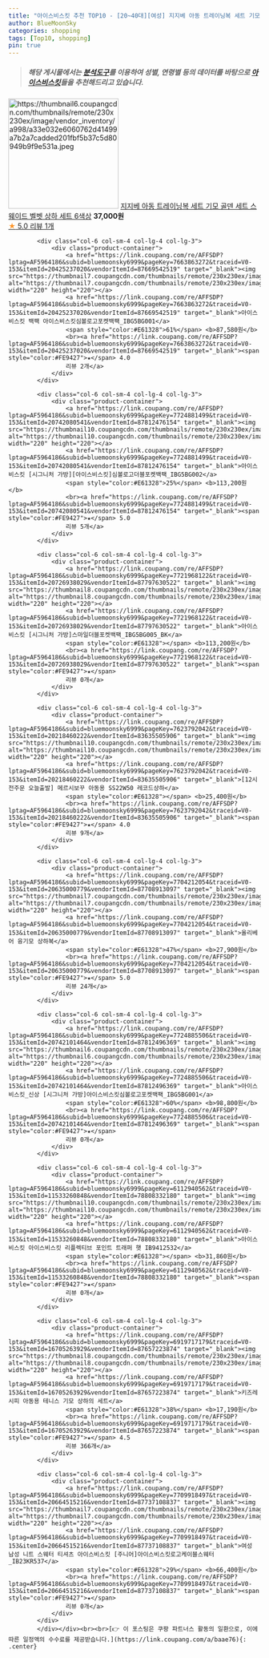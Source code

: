```yaml
---
title: "아이스비스킷 추천 TOP10 - [20~40대][여성] 지지베 아동 트레이닝복 세트 기모 골덴 세트 스웨이드 벨벳 상하 세트 6색상"
author: BlueMoonSky
categories: shopping
tags: [Top10, shopping]
pin: true
---
```


> ##### 해당 게시물에서는 [**분석도구**](https://itemscout.io/)를 이용하여 **성별**, **연령별** 등의 데이터를 바탕으로 [**아이스비스킷**](https://link.coupang.com/a/baae76)들을 추천해드리고 있습니다.
<div class="container"><div class="row">
            <div class="col-6 col-sm-4 col-lg-4 col-lg-3">
                <div class="product-container">
                    <a href="https://link.coupang.com/re/AFFSDP?lptag=AF5964186&subid=bluemoonsky6999&pageKey=7702274710&traceid=V0-153&itemId=20625290504&vendorItemId=87699477580" target="_blank"><img src="https://thumbnail6.coupangcdn.com/thumbnails/remote/230x230ex/image/vendor_inventory/a998/a33e032e6060762d41499a7b2a7cadded201fbf5b37c5d80949b9f9e531a.jpeg" alt="https://thumbnail6.coupangcdn.com/thumbnails/remote/230x230ex/image/vendor_inventory/a998/a33e032e6060762d41499a7b2a7cadded201fbf5b37c5d80949b9f9e531a.jpeg" width="220" height="220"></a>
                    <a href="https://link.coupang.com/re/AFFSDP?lptag=AF5964186&subid=bluemoonsky6999&pageKey=7702274710&traceid=V0-153&itemId=20625290504&vendorItemId=87699477580" target="_blank">지지베 아동 트레이닝복 세트 기모 골덴 세트 스웨이드 벨벳 상하 세트 6색상</a>
                    <span style="color:#E61328"></span> <b>37,000원</b>
                    <br><a href="https://link.coupang.com/re/AFFSDP?lptag=AF5964186&subid=bluemoonsky6999&pageKey=7702274710&traceid=V0-153&itemId=20625290504&vendorItemId=87699477580" target="_blank"><span style="color:#FE9427">★</span> 5.0
                    리뷰 1개</a>
                </div>
            </div>
            
            <div class="col-6 col-sm-4 col-lg-4 col-lg-3">
                <div class="product-container">
                    <a href="https://link.coupang.com/re/AFFSDP?lptag=AF5964186&subid=bluemoonsky6999&pageKey=7663863272&traceid=V0-153&itemId=20425237020&vendorItemId=87669542519" target="_blank"><img src="https://thumbnail7.coupangcdn.com/thumbnails/remote/230x230ex/image/vendor_inventory/003c/60cd14ff28fc3299bdb5616d8561e0f18e8bc0439aa49d090efe51684006.png" alt="https://thumbnail7.coupangcdn.com/thumbnails/remote/230x230ex/image/vendor_inventory/003c/60cd14ff28fc3299bdb5616d8561e0f18e8bc0439aa49d090efe51684006.png" width="220" height="220"></a>
                    <a href="https://link.coupang.com/re/AFFSDP?lptag=AF5964186&subid=bluemoonsky6999&pageKey=7663863272&traceid=V0-153&itemId=20425237020&vendorItemId=87669542519" target="_blank">아이스비스킷 백팩 아이스비스킷심볼로고포켓백팩_IBG5BG001</a>
                    <span style="color:#E61328">61%</span> <b>87,580원</b>
                    <br><a href="https://link.coupang.com/re/AFFSDP?lptag=AF5964186&subid=bluemoonsky6999&pageKey=7663863272&traceid=V0-153&itemId=20425237020&vendorItemId=87669542519" target="_blank"><span style="color:#FE9427">★</span> 4.0
                    리뷰 2개</a>
                </div>
            </div>
            
            <div class="col-6 col-sm-4 col-lg-4 col-lg-3">
                <div class="product-container">
                    <a href="https://link.coupang.com/re/AFFSDP?lptag=AF5964186&subid=bluemoonsky6999&pageKey=7724881499&traceid=V0-153&itemId=20742080541&vendorItemId=87812476154" target="_blank"><img src="https://thumbnail10.coupangcdn.com/thumbnails/remote/230x230ex/image/vendor_inventory/0b03/cfe4dab297e9bd62e206348bacb1113503f84d5aff03db07a700cf2153ae.jpg" alt="https://thumbnail10.coupangcdn.com/thumbnails/remote/230x230ex/image/vendor_inventory/0b03/cfe4dab297e9bd62e206348bacb1113503f84d5aff03db07a700cf2153ae.jpg" width="220" height="220"></a>
                    <a href="https://link.coupang.com/re/AFFSDP?lptag=AF5964186&subid=bluemoonsky6999&pageKey=7724881499&traceid=V0-153&itemId=20742080541&vendorItemId=87812476154" target="_blank">아이스비스킷 [시그니처 가방][아이스비스킷]심볼로고더블포켓백팩_IBG5BG002</a>
                    <span style="color:#E61328">25%</span> <b>113,200원</b>
                    <br><a href="https://link.coupang.com/re/AFFSDP?lptag=AF5964186&subid=bluemoonsky6999&pageKey=7724881499&traceid=V0-153&itemId=20742080541&vendorItemId=87812476154" target="_blank"><span style="color:#FE9427">★</span> 5.0
                    리뷰 5개</a>
                </div>
            </div>
            
            <div class="col-6 col-sm-4 col-lg-4 col-lg-3">
                <div class="product-container">
                    <a href="https://link.coupang.com/re/AFFSDP?lptag=AF5964186&subid=bluemoonsky6999&pageKey=7721968122&traceid=V0-153&itemId=20726938029&vendorItemId=87797630522" target="_blank"><img src="https://thumbnail8.coupangcdn.com/thumbnails/remote/230x230ex/image/vendor_inventory/06ee/198cc8526fa63228a9f5fdf2755126425c603476fd20a2c09780a3f5d662.jpg" alt="https://thumbnail8.coupangcdn.com/thumbnails/remote/230x230ex/image/vendor_inventory/06ee/198cc8526fa63228a9f5fdf2755126425c603476fd20a2c09780a3f5d662.jpg" width="220" height="220"></a>
                    <a href="https://link.coupang.com/re/AFFSDP?lptag=AF5964186&subid=bluemoonsky6999&pageKey=7721968122&traceid=V0-153&itemId=20726938029&vendorItemId=87797630522" target="_blank">아이스비스킷 [시그니처 가방]스마일더블포켓백팩_IBG5BG005_BK</a>
                    <span style="color:#E61328"></span> <b>113,200원</b>
                    <br><a href="https://link.coupang.com/re/AFFSDP?lptag=AF5964186&subid=bluemoonsky6999&pageKey=7721968122&traceid=V0-153&itemId=20726938029&vendorItemId=87797630522" target="_blank"><span style="color:#FE9427">★</span> 
                    리뷰 0개</a>
                </div>
            </div>
            
            <div class="col-6 col-sm-4 col-lg-4 col-lg-3">
                <div class="product-container">
                    <a href="https://link.coupang.com/re/AFFSDP?lptag=AF5964186&subid=bluemoonsky6999&pageKey=7623792042&traceid=V0-153&itemId=20218460222&vendorItemId=83635505906" target="_blank"><img src="https://thumbnail10.coupangcdn.com/thumbnails/remote/230x230ex/image/vendor_inventory/8408/5080d7d219e8bada09984b5e143e2409b8793f9c90e27a8efda2e44c405a.jpg" alt="https://thumbnail10.coupangcdn.com/thumbnails/remote/230x230ex/image/vendor_inventory/8408/5080d7d219e8bada09984b5e143e2409b8793f9c90e27a8efda2e44c405a.jpg" width="220" height="220"></a>
                    <a href="https://link.coupang.com/re/AFFSDP?lptag=AF5964186&subid=bluemoonsky6999&pageKey=7623792042&traceid=V0-153&itemId=20218460222&vendorItemId=83635505906" target="_blank">[12시전주문 오늘출발] 메르시보꾸 아동용 SS22W50 레코드상하</a>
                    <span style="color:#E61328"></span> <b>25,400원</b>
                    <br><a href="https://link.coupang.com/re/AFFSDP?lptag=AF5964186&subid=bluemoonsky6999&pageKey=7623792042&traceid=V0-153&itemId=20218460222&vendorItemId=83635505906" target="_blank"><span style="color:#FE9427">★</span> 4.0
                    리뷰 9개</a>
                </div>
            </div>
            
            <div class="col-6 col-sm-4 col-lg-4 col-lg-3">
                <div class="product-container">
                    <a href="https://link.coupang.com/re/AFFSDP?lptag=AF5964186&subid=bluemoonsky6999&pageKey=7704212054&traceid=V0-153&itemId=20635000779&vendorItemId=87708913097" target="_blank"><img src="https://thumbnail7.coupangcdn.com/thumbnails/remote/230x230ex/image/vendor_inventory/0d9c/62a23882db14d778b463273b51ff7e50c8a74326b1e0f924cf6898ce5881.jpg" alt="https://thumbnail7.coupangcdn.com/thumbnails/remote/230x230ex/image/vendor_inventory/0d9c/62a23882db14d778b463273b51ff7e50c8a74326b1e0f924cf6898ce5881.jpg" width="220" height="220"></a>
                    <a href="https://link.coupang.com/re/AFFSDP?lptag=AF5964186&subid=bluemoonsky6999&pageKey=7704212054&traceid=V0-153&itemId=20635000779&vendorItemId=87708913097" target="_blank">올리베어 융기모 상하복</a>
                    <span style="color:#E61328">47%</span> <b>27,900원</b>
                    <br><a href="https://link.coupang.com/re/AFFSDP?lptag=AF5964186&subid=bluemoonsky6999&pageKey=7704212054&traceid=V0-153&itemId=20635000779&vendorItemId=87708913097" target="_blank"><span style="color:#FE9427">★</span> 5.0
                    리뷰 24개</a>
                </div>
            </div>
            
            <div class="col-6 col-sm-4 col-lg-4 col-lg-3">
                <div class="product-container">
                    <a href="https://link.coupang.com/re/AFFSDP?lptag=AF5964186&subid=bluemoonsky6999&pageKey=7724885506&traceid=V0-153&itemId=20742101464&vendorItemId=87812496369" target="_blank"><img src="https://thumbnail6.coupangcdn.com/thumbnails/remote/230x230ex/image/vendor_inventory/793a/c100d14d7a309b3dac58ed5d5cbebcc60e25f77649df3ec0891927032075.jpg" alt="https://thumbnail6.coupangcdn.com/thumbnails/remote/230x230ex/image/vendor_inventory/793a/c100d14d7a309b3dac58ed5d5cbebcc60e25f77649df3ec0891927032075.jpg" width="220" height="220"></a>
                    <a href="https://link.coupang.com/re/AFFSDP?lptag=AF5964186&subid=bluemoonsky6999&pageKey=7724885506&traceid=V0-153&itemId=20742101464&vendorItemId=87812496369" target="_blank">아이스비스킷_신상 [시그니처 가방]아이스비스킷심볼로고포켓백팩_IBG5BG001</a>
                    <span style="color:#E61328">60%</span> <b>98,800원</b>
                    <br><a href="https://link.coupang.com/re/AFFSDP?lptag=AF5964186&subid=bluemoonsky6999&pageKey=7724885506&traceid=V0-153&itemId=20742101464&vendorItemId=87812496369" target="_blank"><span style="color:#FE9427">★</span> 
                    리뷰 0개</a>
                </div>
            </div>
            
            <div class="col-6 col-sm-4 col-lg-4 col-lg-3">
                <div class="product-container">
                    <a href="https://link.coupang.com/re/AFFSDP?lptag=AF5964186&subid=bluemoonsky6999&pageKey=6112940562&traceid=V0-153&itemId=11533260848&vendorItemId=78808332180" target="_blank"><img src="https://thumbnail10.coupangcdn.com/thumbnails/remote/230x230ex/image/vendor_inventory/39d9/c5c236bd9b3e7d503313169e55f71f81c79fe7d057d527435053e84995d9.jpg" alt="https://thumbnail10.coupangcdn.com/thumbnails/remote/230x230ex/image/vendor_inventory/39d9/c5c236bd9b3e7d503313169e55f71f81c79fe7d057d527435053e84995d9.jpg" width="220" height="220"></a>
                    <a href="https://link.coupang.com/re/AFFSDP?lptag=AF5964186&subid=bluemoonsky6999&pageKey=6112940562&traceid=V0-153&itemId=11533260848&vendorItemId=78808332180" target="_blank">아이스비스킷 아이스비스킷 리플렉티브 포인트 트래퍼 햇 IB9412532</a>
                    <span style="color:#E61328"></span> <b>31,860원</b>
                    <br><a href="https://link.coupang.com/re/AFFSDP?lptag=AF5964186&subid=bluemoonsky6999&pageKey=6112940562&traceid=V0-153&itemId=11533260848&vendorItemId=78808332180" target="_blank"><span style="color:#FE9427">★</span> 
                    리뷰 0개</a>
                </div>
            </div>
            
            <div class="col-6 col-sm-4 col-lg-4 col-lg-3">
                <div class="product-container">
                    <a href="https://link.coupang.com/re/AFFSDP?lptag=AF5964186&subid=bluemoonsky6999&pageKey=6919717179&traceid=V0-153&itemId=16705263929&vendorItemId=87657223874" target="_blank"><img src="https://thumbnail8.coupangcdn.com/thumbnails/remote/230x230ex/image/vendor_inventory/636a/efd2c26cd6dbf168f3022d4d23eb4b585bdabfd0667fa34015a14d1c1b75.jpg" alt="https://thumbnail8.coupangcdn.com/thumbnails/remote/230x230ex/image/vendor_inventory/636a/efd2c26cd6dbf168f3022d4d23eb4b585bdabfd0667fa34015a14d1c1b75.jpg" width="220" height="220"></a>
                    <a href="https://link.coupang.com/re/AFFSDP?lptag=AF5964186&subid=bluemoonsky6999&pageKey=6919717179&traceid=V0-153&itemId=16705263929&vendorItemId=87657223874" target="_blank">키즈레시피 아동용 테니스 기모 상하의 세트</a>
                    <span style="color:#E61328">38%</span> <b>17,190원</b>
                    <br><a href="https://link.coupang.com/re/AFFSDP?lptag=AF5964186&subid=bluemoonsky6999&pageKey=6919717179&traceid=V0-153&itemId=16705263929&vendorItemId=87657223874" target="_blank"><span style="color:#FE9427">★</span> 4.5
                    리뷰 366개</a>
                </div>
            </div>
            
            <div class="col-6 col-sm-4 col-lg-4 col-lg-3">
                <div class="product-container">
                    <a href="https://link.coupang.com/re/AFFSDP?lptag=AF5964186&subid=bluemoonsky6999&pageKey=7709918497&traceid=V0-153&itemId=20664515216&vendorItemId=87737108837" target="_blank"><img src="https://thumbnail7.coupangcdn.com/thumbnails/remote/230x230ex/image/vendor_inventory/4f6f/17728f185587c3b971710203ab5d69570772b5c37d89e404a27b4f0793de.jpg" alt="https://thumbnail7.coupangcdn.com/thumbnails/remote/230x230ex/image/vendor_inventory/4f6f/17728f185587c3b971710203ab5d69570772b5c37d89e404a27b4f0793de.jpg" width="220" height="220"></a>
                    <a href="https://link.coupang.com/re/AFFSDP?lptag=AF5964186&subid=bluemoonsky6999&pageKey=7709918497&traceid=V0-153&itemId=20664515216&vendorItemId=87737108837" target="_blank">여성 남성 니트 스웨터 티셔츠 아이스비스킷 [주니어]아이스비스킷로고케이블스웨터_IB23KR537</a>
                    <span style="color:#E61328">29%</span> <b>66,400원</b>
                    <br><a href="https://link.coupang.com/re/AFFSDP?lptag=AF5964186&subid=bluemoonsky6999&pageKey=7709918497&traceid=V0-153&itemId=20664515216&vendorItemId=87737108837" target="_blank"><span style="color:#FE9427">★</span> 
                    리뷰 0개</a>
                </div>
            </div>
            </div></div><br><br>[👉 이 포스팅은 쿠팡 파트너스 활동의 일환으로, 이에 따른 일정액의 수수료를 제공받습니다.](https://link.coupang.com/a/baae76){: .center}